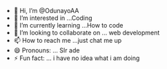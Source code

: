 - 👋 Hi, I’m @OdunayoAA
- 👀 I’m interested in ...Coding
- 🌱 I’m currently learning ...How to code
- 💞️ I’m looking to collaborate on ... web development 
- 📫 How to reach me ...just chat me up
- 😄 Pronouns: ... SIr ade
- ⚡ Fun fact: ... i have no idea what i am doing

<!---
OdunayoAA/OdunayoAA is a ✨ special ✨ repository because its `README.md` (this file) appears on your GitHub profile.
You can click the Preview link to take a look at your changes.
--->
